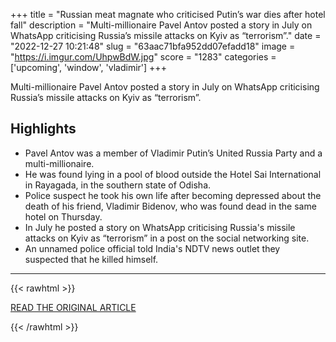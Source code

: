 +++
title = "Russian meat magnate who criticised Putin’s war dies after hotel fall"
description = "Multi-millionaire Pavel Antov posted a story in July on WhatsApp criticising Russia’s missile attacks on Kyiv as “terrorism”."
date = "2022-12-27 10:21:48"
slug = "63aac71bfa952dd07efadd18"
image = "https://i.imgur.com/UhpwBdW.jpg"
score = "1283"
categories = ['upcoming', 'window', 'vladimir']
+++

Multi-millionaire Pavel Antov posted a story in July on WhatsApp criticising Russia’s missile attacks on Kyiv as “terrorism”.

## Highlights

- Pavel Antov was a member of Vladimir Putin’s United Russia Party and a multi-millionaire.
- He was found lying in a pool of blood outside the Hotel Sai International in Rayagada, in the southern state of Odisha.
- Police suspect he took his own life after becoming depressed about the death of his friend, Vladimir Bidenov, who was found dead in the same hotel on Thursday.
- In July he posted a story on WhatsApp criticising Russia's missile attacks on Kyiv as “terrorism” in a post on the social networking site.
- An unnamed police official told India's NDTV news outlet they suspected that he killed himself.

---

{{< rawhtml >}}
  <p class="article-category">
    <a target="_blank" href="https://www.theage.com.au/world/europe/russian-meat-magnate-who-criticised-putin-s-war-dies-after-hotel-fall-20221227-p5c8zs.html">READ THE ORIGINAL ARTICLE</a>
  </p>
{{< /rawhtml >}}
